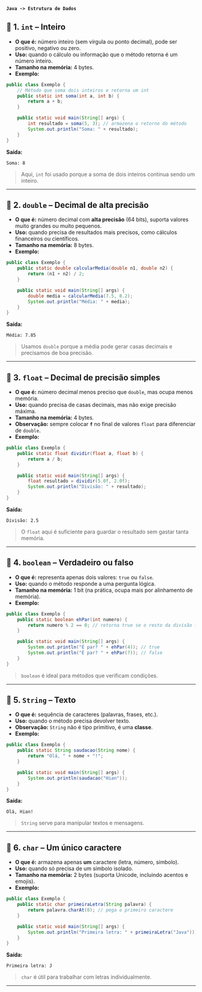**`Java -> Estrutura de Dados`**

## 🔹 1. `int` – Inteiro

* **O que é:** número inteiro (sem vírgula ou ponto decimal), pode ser positivo, negativo ou zero.
* **Uso:** quando o cálculo ou informação que o método retorna é um número inteiro.
* **Tamanho na memória:** 4 bytes.
* **Exemplo:**

```java
public class Exemplo {
    // Método que soma dois inteiros e retorna um int
    public static int soma(int a, int b) {
        return a + b;
    }

    public static void main(String[] args) {
        int resultado = soma(5, 3); // armazena o retorno do método
        System.out.println("Soma: " + resultado);
    }
}
```

**Saída:**

```
Soma: 8
```

> Aqui, `int` foi usado porque a soma de dois inteiros continua sendo um inteiro.

---

## 🔹 2. `double` – Decimal de alta precisão

* **O que é:** número decimal com **alta precisão** (64 bits), suporta valores muito grandes ou muito pequenos.
* **Uso:** quando precisa de resultados mais precisos, como cálculos financeiros ou científicos.
* **Tamanho na memória:** 8 bytes.
* **Exemplo:**

```java
public class Exemplo {
    public static double calcularMedia(double n1, double n2) {
        return (n1 + n2) / 2;
    }

    public static void main(String[] args) {
        double media = calcularMedia(7.5, 8.2);
        System.out.println("Média: " + media);
    }
}
```

**Saída:**

```
Média: 7.85
```

> Usamos `double` porque a média pode gerar casas decimais e precisamos de boa precisão.

---

## 🔹 3. `float` – Decimal de precisão simples

* **O que é:** número decimal menos preciso que `double`, mas ocupa menos memória.
* **Uso:** quando precisa de casas decimais, mas não exige precisão máxima.
* **Tamanho na memória:** 4 bytes.
* **Observação:** sempre colocar **`f`** no final de valores `float` para diferenciar de `double`.
* **Exemplo:**

```java
public class Exemplo {
    public static float dividir(float a, float b) {
        return a / b;
    }

    public static void main(String[] args) {
        float resultado = dividir(5.0f, 2.0f);
        System.out.println("Divisão: " + resultado);
    }
}
```

**Saída:**

```
Divisão: 2.5
```

> O `float` aqui é suficiente para guardar o resultado sem gastar tanta memória.

---

## 🔹 4. `boolean` – Verdadeiro ou falso

* **O que é:** representa apenas dois valores: `true` ou `false`.
* **Uso:** quando o método responde a uma pergunta lógica.
* **Tamanho na memória:** 1 bit (na prática, ocupa mais por alinhamento de memória).
* **Exemplo:**

```java
public class Exemplo {
    public static boolean ehPar(int numero) {
        return numero % 2 == 0; // retorna true se o resto da divisão for 0
    }

    public static void main(String[] args) {
        System.out.println("É par? " + ehPar(4)); // true
        System.out.println("É par? " + ehPar(7)); // false
    }
}
```

> `boolean` é ideal para métodos que verificam condições.

---

## 🔹 5. `String` – Texto

* **O que é:** sequência de caracteres (palavras, frases, etc.).
* **Uso:** quando o método precisa devolver texto.
* **Observação:** `String` não é tipo primitivo, é uma **classe**.
* **Exemplo:**

```java
public class Exemplo {
    public static String saudacao(String nome) {
        return "Olá, " + nome + "!";
    }

    public static void main(String[] args) {
        System.out.println(saudacao("Hian"));
    }
}
```

**Saída:**

```
Olá, Hian!
```

> `String` serve para manipular textos e mensagens.

---

## 🔹 6. `char` – Um único caractere

* **O que é:** armazena apenas **um** caractere (letra, número, símbolo).
* **Uso:** quando só precisa de um símbolo isolado.
* **Tamanho na memória:** 2 bytes (suporta Unicode, incluindo acentos e emojis).
* **Exemplo:**

```java
public class Exemplo {
    public static char primeiraLetra(String palavra) {
        return palavra.charAt(0); // pega o primeiro caractere
    }

    public static void main(String[] args) {
        System.out.println("Primeira letra: " + primeiraLetra("Java"));
    }
}
```

**Saída:**

```
Primeira letra: J
```

> `char` é útil para trabalhar com letras individualmente.

---